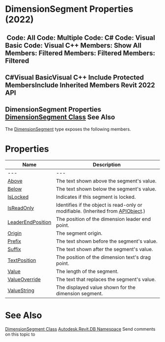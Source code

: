 # DimensionSegment Properties (2022)

﻿
 Code: All Code: Multiple Code: C# Code: Visual Basic Code: Visual C++  Members: Show All Members: Filtered Members: Filtered Members: Filtered   
---  
C#Visual BasicVisual C++
Include Protected MembersInclude Inherited Members
Revit 2022 API  
---  
DimensionSegment Properties  
[DimensionSegment Class](36b254a0-3dc5-7bdc-d6b4-986e5d82ddbf.md "DimensionSegment Class") See Also  
---  
The [DimensionSegment](36b254a0-3dc5-7bdc-d6b4-986e5d82ddbf.md "DimensionSegment Class") type exposes the following members.
# Properties
| Name | Description |
| --- | --- |
| --- | --- | --- |
| [Above](c2f27fdb-7370-adba-5879-d21536423619.md "Above Property") | The text shown above the segment's value. |
| [Below](19c7caa3-ec5e-f358-fc9e-dd8732457744.md "Below Property") | The text shown below the segment's value. |
| [IsLocked](eaad4211-0ffc-981f-5bb5-f095bd564897.md "IsLocked Property") | Indicates if this segment is locked. |
| [IsReadOnly](d516bcd2-a3fd-a578-58f6-f1add979bd07.md "IsReadOnly Property") | Identifies if the object is read-only or modifiable. (Inherited from [APIObject](beb86ef5-39ad-3f0d-0cd9-0c929387a2bb.md "APIObject Class").) |
| [LeaderEndPosition](3cc4983a-3d57-95d9-71f9-39144254c839.md "LeaderEndPosition Property") | The position of the dimension leader end point. |
| [Origin](7d4b042c-21ed-610d-31b2-7b7f413c00c8.md "Origin Property") | The segment origin. |
| [Prefix](703f9bb9-ef29-db04-6555-167682595bd0.md "Prefix Property") | The text shown before the segment's value. |
| [Suffix](52cf1f26-9662-ef27-6042-b598f62d951a.md "Suffix Property") | The text shown after the segment's value. |
| [TextPosition](0f0ec861-b61f-e63d-490c-ef2967782963.md "TextPosition Property") | The position of the dimension text's drag point. |
| [Value](d4a5ac3d-c5c4-b7d8-2555-b04d2f26e422.md "Value Property") | The length of the segment. |
| [ValueOverride](eba172e3-24cb-443e-e5f5-9fd0bcf137cd.md "ValueOverride Property") | The text that replaces the segment's value. |
| [ValueString](8fc8a311-14e9-12a8-b56c-b277c2c776c0.md "ValueString Property") | The displayed value shown for the dimension segment. |

# See Also
[DimensionSegment Class](36b254a0-3dc5-7bdc-d6b4-986e5d82ddbf.md "DimensionSegment Class")
[Autodesk.Revit.DB Namespace](87546ba7-461b-c646-cbb1-2cb8f5bff8b2.md "Autodesk.Revit.DB Namespace")
Send comments on this topic to 